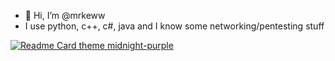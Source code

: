 - 👋 Hi, I’m @mrkeww
- I use python, c++, c#, java and I know some networking/pentesting stuff

[![Readme Card theme midnight-purple](https://github-readme-stats.vercel.app/api/pin/?username=jh-devv&repo=all-skyblock)](https://github.com/jh-devv/all-skyblock)
